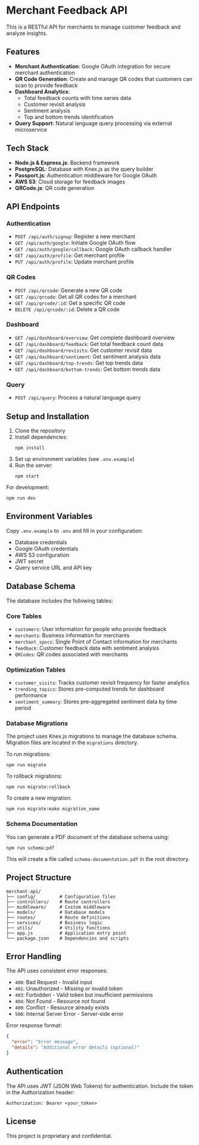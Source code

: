 # Merchant Feedback API

This is a RESTful API for merchants to manage customer feedback and analyze insights.

## Features

- **Merchant Authentication**: Google OAuth integration for secure merchant authentication
- **QR Code Generation**: Create and manage QR codes that customers can scan to provide feedback
- **Dashboard Analytics**: 
  - Total feedback counts with time series data
  - Customer revisit analysis
  - Sentiment analysis
  - Top and bottom trends identification
- **Query Support**: Natural language query processing via external microservice

## Tech Stack

- **Node.js & Express.js**: Backend framework
- **PostgreSQL**: Database with Knex.js as the query builder
- **Passport.js**: Authentication middleware for Google OAuth
- **AWS S3**: Cloud storage for feedback images
- **QRCode.js**: QR code generation

## API Endpoints

### Authentication

- `POST /api/auth/signup`: Register a new merchant
- `GET /api/auth/google`: Initiate Google OAuth flow
- `GET /api/auth/google/callback`: Google OAuth callback handler
- `GET /api/auth/profile`: Get merchant profile
- `PUT /api/auth/profile`: Update merchant profile

### QR Codes

- `POST /api/qrcode`: Generate a new QR code
- `GET /api/qrcode`: Get all QR codes for a merchant
- `GET /api/qrcode/:id`: Get a specific QR code
- `DELETE /api/qrcode/:id`: Delete a QR code

### Dashboard

- `GET /api/dashboard/overview`: Get complete dashboard overview
- `GET /api/dashboard/feedback`: Get total feedback count data
- `GET /api/dashboard/revisits`: Get customer revisit data
- `GET /api/dashboard/sentiment`: Get sentiment analysis data
- `GET /api/dashboard/top-trends`: Get top trends data
- `GET /api/dashboard/bottom-trends`: Get bottom trends data

### Query

- `POST /api/query`: Process a natural language query

## Setup and Installation

1. Clone the repository
2. Install dependencies:
   ```
   npm install
   ```
3. Set up environment variables (see `.env.example`)
4. Run the server:
   ```
   npm start
   ```

For development:
```
npm run dev
```

## Environment Variables

Copy `.env.example` to `.env` and fill in your configuration:

- Database credentials
- Google OAuth credentials
- AWS S3 configuration
- JWT secret
- Query service URL and API key

## Database Schema

The database includes the following tables:

### Core Tables
- `customers`: User information for people who provide feedback
- `merchants`: Business information for merchants
- `merchant_spocs`: Single Point of Contact information for merchants
- `feedback`: Customer feedback data with sentiment analysis
- `QRCodes`: QR codes associated with merchants

### Optimization Tables
- `customer_visits`: Tracks customer revisit frequency for faster analytics
- `trending_topics`: Stores pre-computed trends for dashboard performance
- `sentiment_summary`: Stores pre-aggregated sentiment data by time period

### Database Migrations

The project uses Knex.js migrations to manage the database schema. Migration files are located in the `migrations` directory.

To run migrations:
```
npm run migrate
```

To rollback migrations:
```
npm run migrate:rollback
```

To create a new migration:
```
npm run migrate:make migration_name
```

### Schema Documentation

You can generate a PDF document of the database schema using:
```
npm run schema:pdf
```

This will create a file called `schema-documentation.pdf` in the root directory.

## Project Structure

```
merchant-api/
├── config/         # Configuration files
├── controllers/    # Route controllers
├── middleware/     # Custom middleware
├── models/         # Database models
├── routes/         # Route definitions
├── services/       # Business logic
├── utils/          # Utility functions
├── app.js          # Application entry point
└── package.json    # Dependencies and scripts
```

## Error Handling

The API uses consistent error responses:

- `400`: Bad Request - Invalid input
- `401`: Unauthorized - Missing or invalid token
- `403`: Forbidden - Valid token but insufficient permissions
- `404`: Not Found - Resource not found
- `409`: Conflict - Resource already exists
- `500`: Internal Server Error - Server-side error

Error response format:
```json
{
  "error": "Error message",
  "details": "Additional error details (optional)"
}
```

## Authentication

The API uses JWT (JSON Web Tokens) for authentication. Include the token in the Authorization header:

```
Authorization: Bearer <your_token>
```

## License

This project is proprietary and confidential.